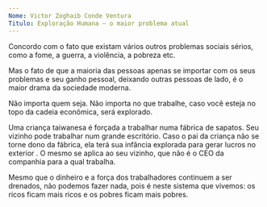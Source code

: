 ```yaml
---
Nome: Victor Zoghaib Conde Ventura
Titulo: Exploração Humana – o maior problema atual
---
```


Concordo com o fato que existam vários outros problemas sociais sérios, como a fome, a guerra, a violência, a pobreza etc.

Mas o fato de que a maioria das pessoas apenas se importar com os seus problemas e seu ganho pessoal, deixando outras pessoas de lado, é o maior drama da sociedade moderna.

Não importa quem seja. Não importa no que trabalhe, caso você esteja no topo da cadeia econômica, será explorado.

Uma criança taiwanesa é forçada a trabalhar numa fábrica de sapatos. Seu vizinho pode trabalhar num grande escritório. Caso o pai da criança não se torne dono da fábrica, ela terá sua infância explorada para gerar lucros no exterior . O mesmo se aplica ao seu vizinho, que não é o CEO da companhia para a qual trabalha.

Mesmo que o dinheiro e a força dos trabalhadores continuem a ser drenados, não podemos fazer nada, pois é neste sistema que vivemos: os ricos ficam mais ricos e os pobres ficam mais pobres.

